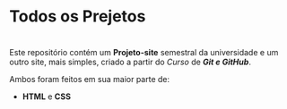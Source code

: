 # Todos os Prejetos
#
 Este repositório contém um **Projeto-site** semestral da universidade e um outro site, mais simples, criado a partir do *Curso* de __*Git e GitHub*__.
 
 Ambos foram feitos em sua maior parte de:
- **HTML** e **CSS**
